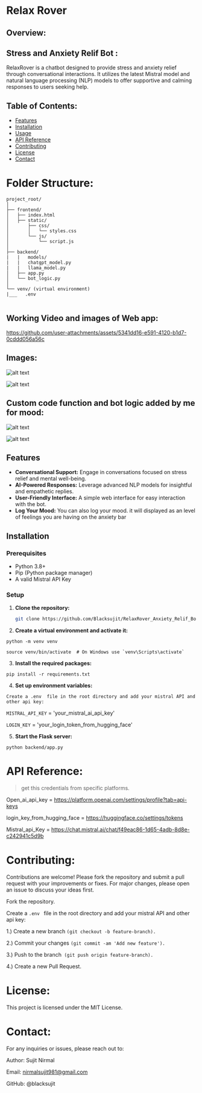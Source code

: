 # Relax Rover

## Overview:

## **Stress and Anxiety Relif Bot** :

RelaxRover is a chatbot designed to provide stress and anxiety relief through conversational interactions. It utilizes the latest Mistral model and natural language processing (NLP) models to offer supportive and calming responses to users seeking help.



## Table of Contents:

- [Features](#features)
- [Installation](#installation)
- [Usage](#usage)
- [API Reference](#api-reference)
- [Contributing](#contributing)
- [License](#license)
- [Contact](#contact)


# Folder Structure:

```
project_root/
│
├── frontend/
│   ├── index.html
│   ├── static/
│       ├── css/
│       │   └── styles.css
│       └── js/
│           └── script.js
│
├── backend/
|   |   models/
|   |   chatgpt_model.py
|   |   llama_model.py
│   ├── app.py
│   └── bot_logic.py
│
└── venv/ (virtual environment)
|___   .env


```

## Working Video and images of Web app:



https://github.com/user-attachments/assets/5341dd16-e591-4120-b1d7-0cddd056a56c



## Images:

![alt text](image.png)


![alt text](image1.png)

## Custom code function and bot logic added by me for mood:


![alt text](code_block.png)



![alt text](botlogic.png)


## Features

- **Conversational Support:** Engage in conversations focused on stress relief and mental well-being.
- **AI-Powered Responses:** Leverage advanced NLP models for insightful and empathetic replies.
- **User-Friendly Interface:** A simple web interface for easy interaction with the bot.
- **Log Your Mood:** You can also log your mood. it will displayed as an level of feelings you are having on the anxiety bar 


## Installation

### Prerequisites

- Python 3.8+
- Pip (Python package manager)
- A valid Mistral API Key 

### Setup

1. **Clone the repository:**

   ```bash
   git clone https://github.com/Blacksujit/RelaxRover_Anxiety_Relif_Bot
   ```

2. **Create a virtual environment and activate it:**


```
python -m venv venv
```

```
source venv/bin/activate  # On Windows use `venv\Scripts\activate`
```

3. **Install the required packages:**

```
pip install -r requirements.txt

```

4. **Set up environment variables:**

`Create a .env  file in the root directory and add your mistral API and other api key:`
 
`MISTRAL_API_KEY` = 'your_mistral_ai_api_key'

`LOGIN_KEY` = 'your_login_token_from_hugging_face'


5. **Start the Flask server:**

```
python backend/app.py

```

# **API Reference**:

> get this credentials from specific platforms.

Open_ai_api_key = https://platform.openai.com/settings/profile?tab=api-keys

login_key_from_hugging_face = https://huggingface.co/settings/tokens

Mistral_api_Key = https://chat.mistral.ai/chat/f49eac86-1d65-4adb-8d8e-c242941c5d9b


# **Contributing**:

Contributions are welcome! Please fork the repository and submit a pull request with your improvements or fixes. For major changes, please open an issue to discuss your ideas first.

Fork the repository.

Create a `.env ` file in the root directory and add your mistral API and other api key:

1.) Create a new branch `(git checkout -b feature-branch).`

2.) Commit your changes `(git commit -am 'Add new feature').`

3.) Push to the branch` (git push origin feature-branch).`

4.) Create a new Pull Request.


# **License**:
This project is licensed under the MIT License.  

# **Contact**:

For any inquiries or issues, please reach out to:

Author: Sujit Nirmal

Email: nirmalsujit981@gmail.com

GitHub: @blacksujit
